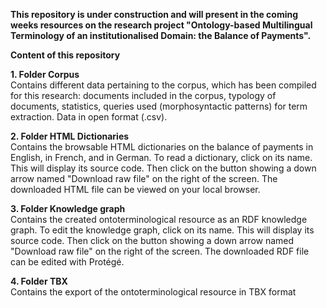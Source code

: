 **This repository is under construction and will present in the coming weeks resources on the research project "Ontology-based Multilingual Terminology of an institutionalised Domain: the Balance of Payments".**

**Content of this repository**

**1. Folder Corpus**  
Contains different data pertaining  to the corpus, which has been compiled for this research: documents included in the corpus, typology of documents, statistics, queries used (morphosyntactic patterns)  for term extraction. Data in open format (.csv). 

**2. Folder HTML Dictionaries**  
Contains the  browsable HTML dictionaries on the balance of payments in English, in French, and in German. To read a dictionary, click on its name. This will display its source code. Then click on the button showing a down arrow named "Download raw file" on the right of the screen. The downloaded HTML file can be viewed on your local browser.

**3. Folder Knowledge graph**  
Contains the created ontoterminological resource as an RDF knowledge graph. To edit the knowledge graph, click on its name. This will display its source code. Then click on the button showing a down arrow named "Download raw file" on the right of the screen. The downloaded RDF file can be edited with Protégé.

**4. Folder TBX**  
Contains the export of the ontoterminological resource in TBX format
